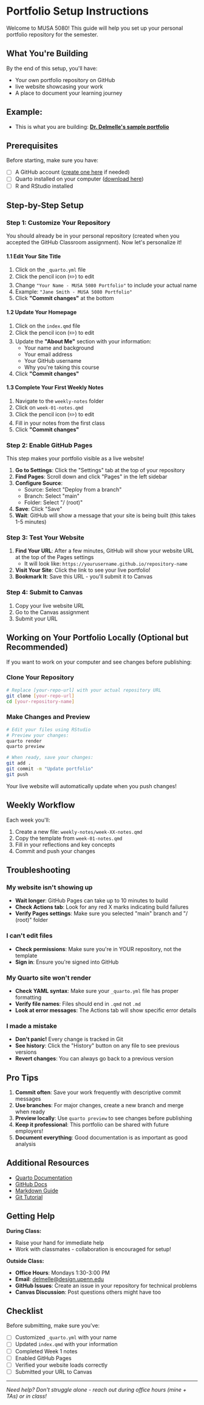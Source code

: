 # Portfolio Setup Instructions

Welcome to MUSA 5080! This guide will help you set up your personal portfolio repository for the semester.

## What You're Building

By the end of this setup, you'll have:
- Your own portfolio repository on GitHub
-  live website showcasing your work
- A place to document your learning journey

## Example:

- This is what you are building: **[Dr. Delmelle's sample portfolio](https://ecdelmelle.github.io/MUSA-5080-instructor-portfolio/)** 
  

## Prerequisites

Before starting, make sure you have:
- [ ] A GitHub account ([create one here](https://github.com/join) if needed)
- [ ] Quarto installed on your computer ([download here](https://quarto.org/docs/get-started/))
- [ ] R and RStudio installed

## Step-by-Step Setup

### Step 1: Customize Your Repository

You should already be in your personal repository (created when you accepted the GitHub Classroom assignment). Now let's personalize it!

#### 1.1 Edit Your Site Title
1. Click on the `_quarto.yml` file
2. Click the pencil icon (✏️) to edit
3. Change `"Your Name - MUSA 5080 Portfolio"` to include your actual name
4. Example: `"Jane Smith - MUSA 5080 Portfolio"`
5. Click **"Commit changes"** at the bottom

#### 1.2 Update Your Homepage
1. Click on the `index.qmd` file
2. Click the pencil icon (✏️) to edit
3. Update the **"About Me"** section with your information:
   - Your name and background
   - Your email address
   - Your GitHub username
   - Why you're taking this course
4. Click **"Commit changes"**

#### 1.3 Complete Your First Weekly Notes
1. Navigate to the `weekly-notes` folder
2. Click on `week-01-notes.qmd`
3. Click the pencil icon (✏️) to edit
4. Fill in your notes from the first class
5. Click **"Commit changes"**

### Step 2: Enable GitHub Pages

This step makes your portfolio visible as a live website!

1. **Go to Settings**: Click the "Settings" tab at the top of your repository
2. **Find Pages**: Scroll down and click "Pages" in the left sidebar
3. **Configure Source**: 
   - Source: Select "Deploy from a branch"
   - Branch: Select "main" 
   - Folder: Select "/ (root)"
4. **Save**: Click "Save"
5. **Wait**: GitHub will show a message that your site is being built (this takes 1-5 minutes)

### Step 3: Test Your Website

1. **Find Your URL**: After a few minutes, GitHub will show your website URL at the top of the Pages settings
   - It will look like: `https://yourusername.github.io/repository-name`
2. **Visit Your Site**: Click the link to see your live portfolio!
3. **Bookmark It**: Save this URL - you'll submit it to Canvas

### Step 4: Submit to Canvas

1. Copy your live website URL
2. Go to the Canvas assignment
3. Submit your URL

## Working on Your Portfolio Locally (Optional but Recommended)

If you want to work on your computer and see changes before publishing:

### Clone Your Repository
```bash
# Replace [your-repo-url] with your actual repository URL
git clone [your-repo-url]
cd [your-repository-name]
```

### Make Changes and Preview
```bash
# Edit your files using RStudio
# Preview your changes:
quarto render
quarto preview

# When ready, save your changes:
git add .
git commit -m "Update portfolio"
git push
```

Your live website will automatically update when you push changes!

## Weekly Workflow

Each week you'll:
1. Create a new file: `weekly-notes/week-XX-notes.qmd`
2. Copy the template from `week-01-notes.qmd`
3. Fill in your reflections and key concepts
4. Commit and push your changes

## Troubleshooting

### My website isn't showing up
- **Wait longer**: GitHub Pages can take up to 10 minutes to build
- **Check Actions tab**: Look for any red X marks indicating build failures
- **Verify Pages settings**: Make sure you selected "main" branch and "/ (root)" folder

### I can't edit files
- **Check permissions**: Make sure you're in YOUR repository, not the template
- **Sign in**: Ensure you're signed into GitHub

### My Quarto site won't render
- **Check YAML syntax**: Make sure your `_quarto.yml` file has proper formatting
- **Verify file names**: Files should end in `.qmd` not `.md`
- **Look at error messages**: The Actions tab will show specific error details

### I made a mistake
- **Don't panic!** Every change is tracked in Git
- **See history**: Click the "History" button on any file to see previous versions
- **Revert changes**: You can always go back to a previous version

## Pro Tips

1. **Commit often**: Save your work frequently with descriptive commit messages
2. **Use branches**: For major changes, create a new branch and merge when ready
3. **Preview locally**: Use `quarto preview` to see changes before publishing
4. **Keep it professional**: This portfolio can be shared with future employers!
5. **Document everything**: Good documentation is as important as good analysis

## Additional Resources

- [Quarto Documentation](https://quarto.org/docs/)
- [GitHub Docs](https://docs.github.com/)
- [Markdown Guide](https://www.markdownguide.org/)
- [Git Tutorial](https://learngitbranching.js.org/)

## Getting Help

**During Class:**
- Raise your hand for immediate help
- Work with classmates - collaboration is encouraged for setup!

**Outside Class:**
- **Office Hours**: Mondays 1:30-3:00 PM
- **Email**: delmelle@design.upenn.edu
- **GitHub Issues**: Create an issue in your repository for technical problems
- **Canvas Discussion**: Post questions others might have too

## Checklist

Before submitting, make sure you've:
- [ ] Customized `_quarto.yml` with your name
- [ ] Updated `index.qmd` with your information
- [ ] Completed Week 1 notes
- [ ] Enabled GitHub Pages
- [ ] Verified your website loads correctly
- [ ] Submitted your URL to Canvas

---

*Need help? Don't struggle alone - reach out during office hours (mine + TAs) or in class!*
